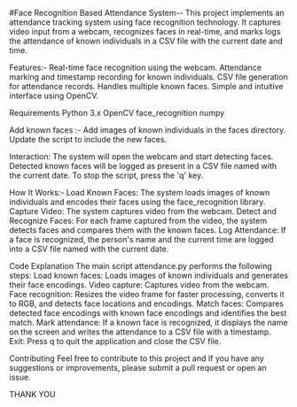 #Face Recognition Based Attendance System--
This project implements an attendance tracking system using face recognition technology. It captures video input from a webcam, recognizes faces in real-time, 
and marks logs the attendance of known individuals in a CSV file with the current date and time.

Features:- 
  Real-time face recognition using the webcam.
  Attendance marking and timestamp recording for known individuals.
  CSV file generation for attendance records.
  Handles multiple known faces.
  Simple and intuitive interface using OpenCV.

Requirements
  Python 3.x
  OpenCV
  face_recognition
  numpy

Add known faces :-
  Add images of known individuals in the faces directory.
  Update the script to include the new faces.

Interaction:
  The system will open the webcam and start detecting faces.
  Detected known faces will be logged as present in a CSV file named with the current date.
  To stop the script, press the 'q' key.

How It Works:- 
  Load Known Faces: The system loads images of known individuals and encodes their faces using the face_recognition library.
  Capture Video: The system captures video from the webcam.
  Detect and Recognize Faces: For each frame captured from the video, the system detects faces and compares them with the known faces.
  Log Attendance: If a face is recognized, the person's name and the current time are logged into a CSV file named with the current date.

  Code Explanation
  The main script attendance.py performs the following steps:
    Load known faces: Loads images of known individuals and generates their face encodings.
    Video capture: Captures video from the webcam.
    Face recognition: Resizes the video frame for faster processing, converts it to RGB, and detects face locations and encodings.
    Match faces: Compares detected face encodings with known face encodings and identifies the best match.
    Mark attendance: If a known face is recognized, it displays the name on the screen and writes the attendance to a CSV file with a timestamp.
    Exit: Press q to quit the application and close the CSV file.

Contributing
  Feel free to contribute to this project and If you have any suggestions or improvements, 
  please submit a pull request or open an issue.

  THANK YOU
